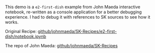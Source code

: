 This demo is a `e2-first-dish` example from John Maeda interactive notebook,
re-written as a console application for a better debugging experience.
I had to debug it with references to SK sources to see how it works.

Original Recipe:
[github/johnmaeda/SK-Recipes/e2-first-dish/notebook.ipynb](https://github.com/johnmaeda/SK-Recipes/blob/main/e2-first-dish/notebook.ipynb)

The repo of John Maeda:
[github/johnmaeda/SK-Recipes](https://github.com/johnmaeda/SK-Recipes)
